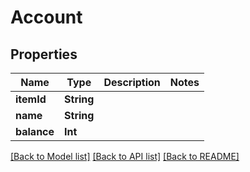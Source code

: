 # Account

## Properties
Name | Type | Description | Notes
------------ | ------------- | ------------- | -------------
**itemId** | **String** |  | 
**name** | **String** |  | 
**balance** | **Int** |  | 

[[Back to Model list]](../README.md#documentation-for-models) [[Back to API list]](../README.md#documentation-for-api-endpoints) [[Back to README]](../README.md)


